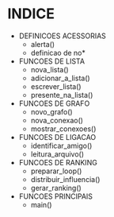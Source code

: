 # INDICE
+ DEFINICOES ACESSORIAS
  + alerta()
  + definicao de no*
+ FUNCOES DE LISTA
  + nova_lista()
  + adicionar_a_lista()
  + escrever_lista()
  + presente_na_lista()
+ FUNCOES DE GRAFO
  + novo_grafo()
  + nova_conexao()
  + mostrar_conexoes()
+ FUNCOES DE LIGACAO
  + identificar_amigo()
  + leitura_arquivo()
+ FUNCOES DE RANKING
  + preparar_loop()
  + distribuir_influencia()
  + gerar_ranking()
+ FUNCOES PRINCIPAIS
  + main()